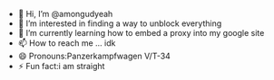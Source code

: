 - 👋 Hi, I’m @amongudyeah
- 👀 I’m interested in finding a way to unblock everything
- 🌱 I’m currently learning how to embed a proxy into my google site
- 📫 How to reach me ... idk
- 😄 Pronouns:Panzerkampfwagen V/T-34
- ⚡ Fun fact:i am straight

<!---
amongudyeah/amongudyeah is a ✨ special ✨ repository because its `README.md` (this file) appears on your GitHub profile.
You can click the Preview link to take a look at your changes.
--->
